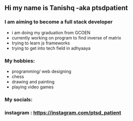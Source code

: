 ## Hi my name is Tanishq -aka ptsdpatient
### I am aiming to become a full stack developer
- i am doing my graduation from GCOEN
- currently working on program to find inverse of matrix
- trying to learn js frameworks 
- trying to get into tech field in adhyaaya

### My hobbies:
- programming/ web designing 
- chess 
- drawing and painting
- playing video games

### My socials:
### instagram : https://instagram.com/ptsd_patient
